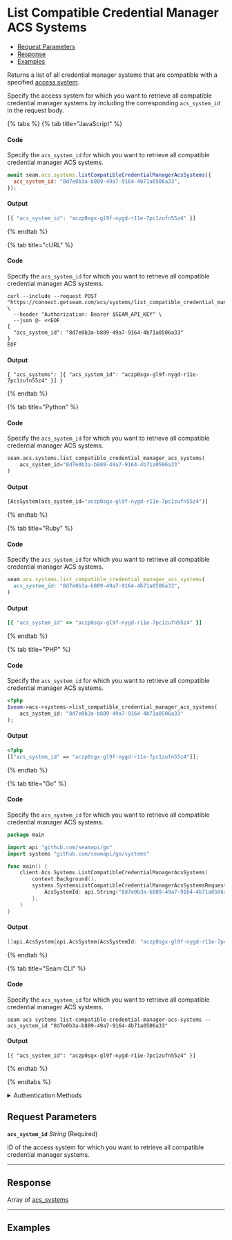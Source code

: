 # List Compatible Credential Manager ACS Systems

- [Request Parameters](./#request-parameters)
- [Response](./#response)
- [Examples](./#examples)

Returns a list of all credential manager systems that are compatible with a specified [access system](https://docs.seam.co/latest/capability-guides/access-systems).

Specify the access system for which you want to retrieve all compatible credential manager systems by including the corresponding `acs_system_id` in the request body.


{% tabs %}
{% tab title="JavaScript" %}
#### Code

Specify the `acs_system_id` for which you want to retrieve all compatible credential manager ACS systems.

```javascript
await seam.acs.systems.listCompatibleCredentialManagerAcsSystems({
  acs_system_id: "8d7e0b3a-b889-49a7-9164-4b71a0506a33",
});
```

#### Output

```javascript
[{ "acs_system_id": "aczp0sgx-gl9f-nygd-r11e-7pc1zufn55z4" }]
```
{% endtab %}

{% tab title="cURL" %}
#### Code

Specify the `acs_system_id` for which you want to retrieve all compatible credential manager ACS systems.

```curl
curl --include --request POST "https://connect.getseam.com/acs/systems/list_compatible_credential_manager_acs_systems" \
  --header "Authorization: Bearer $SEAM_API_KEY" \
  --json @- <<EOF
{
  "acs_system_id": "8d7e0b3a-b889-49a7-9164-4b71a0506a33"
}
EOF
```

#### Output

```curl
{ "acs_systems": [{ "acs_system_id": "aczp0sgx-gl9f-nygd-r11e-7pc1zufn55z4" }] }
```
{% endtab %}

{% tab title="Python" %}
#### Code

Specify the `acs_system_id` for which you want to retrieve all compatible credential manager ACS systems.

```python
seam.acs.systems.list_compatible_credential_manager_acs_systems(
    acs_system_id="8d7e0b3a-b889-49a7-9164-4b71a0506a33"
)
```

#### Output

```python
[AcsSystem(acs_system_id="aczp0sgx-gl9f-nygd-r11e-7pc1zufn55z4")]
```
{% endtab %}

{% tab title="Ruby" %}
#### Code

Specify the `acs_system_id` for which you want to retrieve all compatible credential manager ACS systems.

```ruby
seam.acs.systems.list_compatible_credential_manager_acs_systems(
  acs_system_id: "8d7e0b3a-b889-49a7-9164-4b71a0506a33",
)
```

#### Output

```ruby
[{ "acs_system_id" => "aczp0sgx-gl9f-nygd-r11e-7pc1zufn55z4" }]
```
{% endtab %}

{% tab title="PHP" %}
#### Code

Specify the `acs_system_id` for which you want to retrieve all compatible credential manager ACS systems.

```php
<?php
$seam->acs->systems->list_compatible_credential_manager_acs_systems(
    acs_system_id: "8d7e0b3a-b889-49a7-9164-4b71a0506a33"
);
```

#### Output

```php
<?php
[["acs_system_id" => "aczp0sgx-gl9f-nygd-r11e-7pc1zufn55z4"]];
```
{% endtab %}

{% tab title="Go" %}
#### Code

Specify the `acs_system_id` for which you want to retrieve all compatible credential manager ACS systems.

```go
package main

import api "github.com/seamapi/go"
import systems "github.com/seamapi/go/systems"

func main() {
	client.Acs.Systems.ListCompatibleCredentialManagerAcsSystems(
		context.Background(),
		systems.SystemsListCompatibleCredentialManagerAcsSystemsRequest{
			AcsSystemId: api.String("8d7e0b3a-b889-49a7-9164-4b71a0506a33"),
		},
	)
}
```

#### Output

```go
[]api.AcsSystem{api.AcsSystem{AcsSystemId: "aczp0sgx-gl9f-nygd-r11e-7pc1zufn55z4"}}
```
{% endtab %}

{% tab title="Seam CLI" %}
#### Code

Specify the `acs_system_id` for which you want to retrieve all compatible credential manager ACS systems.

```seam_cli
seam acs systems list-compatible-credential-manager-acs-systems --acs_system_id "8d7e0b3a-b889-49a7-9164-4b71a0506a33"
```

#### Output

```seam_cli
[{ "acs_system_id": "aczp0sgx-gl9f-nygd-r11e-7pc1zufn55z4" }]
```
{% endtab %}

{% endtabs %}


<details>

<summary>Authentication Methods</summary>

- API key
- Personal access token
  <br>Must also include the `seam-workspace` header in the request.

To learn more, see [Authentication](https://docs.seam.co/latest/api/authentication).
</details>

## Request Parameters

**`acs_system_id`** *String* (Required)

ID of the access system for which you want to retrieve all compatible credential manager systems.

---


## Response

Array of [acs\_systems](./)


---

## Examples

